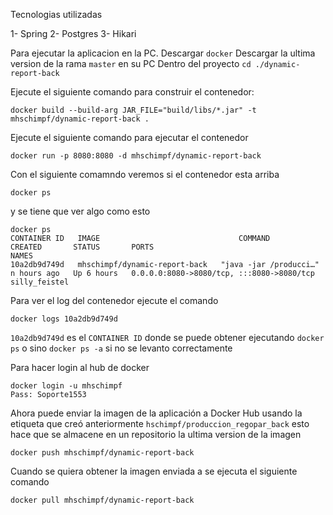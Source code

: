 Tecnologias utilizadas

1- Spring
2- Postgres
3- Hikari

Para ejecutar la aplicacion en la PC.
Descargar `docker`
Descargar la ultima version de la rama `master` en su PC
Dentro del proyecto `cd ./dynamic-report-back`

Ejecute el siguiente comando para construir el contenedor:
```
docker build --build-arg JAR_FILE="build/libs/*.jar" -t mhschimpf/dynamic-report-back .
```

Ejecute el siguiente comando para ejecutar el contenedor
```
docker run -p 8080:8080 -d mhschimpf/dynamic-report-back
```

Con el siguiente comamndo veremos si el contenedor esta arriba
```
docker ps
```

y se tiene que ver algo como esto
``` 
docker ps
CONTAINER ID   IMAGE                               COMMAND                  CREATED       STATUS       PORTS                                       NAMES
10a2db9d749d   mhschimpf/dynamic-report-back   "java -jar /producci…"   n hours ago   Up 6 hours   0.0.0.0:8080->8080/tcp, :::8080->8080/tcp   silly_feistel
```

Para ver el log del contenedor ejecute el comando
```
docker logs 10a2db9d749d
```

`10a2db9d749d` es el `CONTAINER ID` donde se puede obtener ejecutando `docker ps` o sino `docker ps -a` si no se levanto correctamente


Para hacer login al hub de docker
```
docker login -u mhschimpf
Pass: Soporte1553
```


Ahora puede enviar la imagen de la aplicación a Docker Hub usando la etiqueta que creó anteriormente `hschimpf/produccion_regopar_back`
esto hace que se almacene en un repositorio la ultima version de la imagen

```
docker push mhschimpf/dynamic-report-back
```

Cuando se quiera obtener la imagen enviada a se ejecuta el siguiente comando

```
docker pull mhschimpf/dynamic-report-back
```